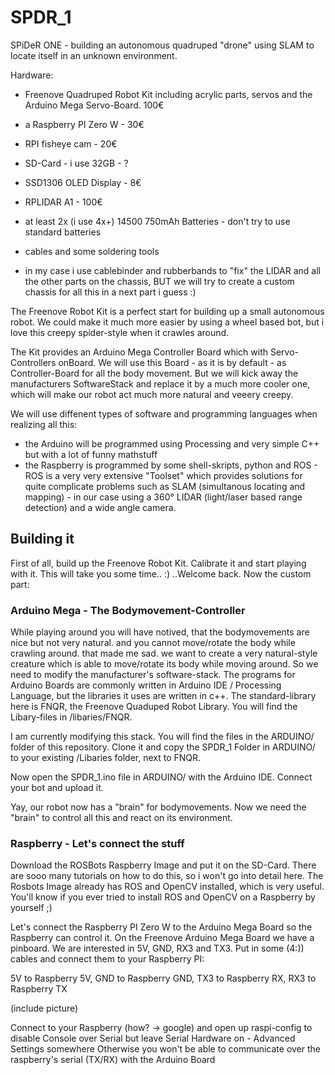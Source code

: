 # SPDR_1

SPiDeR ONE - building an autonomous quadruped "drone" using SLAM to locate itself in an unknown environment.

Hardware:
  - Freenove Quadruped Robot Kit including acrylic parts, servos and the Arduino Mega Servo-Board. 100€
  - a Raspberry PI Zero W - 30€
  - RPI fisheye cam - 20€
  - SD-Card - i use 32GB - ?
  - SSD1306 OLED Display - 8€
  - RPLIDAR A1 - 100€
  - at least 2x (i use 4x+) 14500 750mAh Batteries - don't try to use standard batteries 
  - cables and some soldering tools
  
  - in my case i use cablebinder and rubberbands to "fix" the LIDAR and all the other parts on the chassis, BUT
  we will try to create a custom chassis for all this in a next part i guess :)
 
The Freenove Robot Kit is a perfect start for building up a small autonomous robot. We could make it much more easier by using
a wheel based bot, but i love this creepy spider-style when it crawles around. 

The Kit provides an Arduino Mega Controller Board which with Servo-Controllers onBoard. 
We will use this Board - as it is by default - as Controller-Board for all the body movement. 
But we will kick away the manufacturers SoftwareStack and replace it by a much more cooler one, which will make
our robot act much more natural and veeery creepy.

We will use diffenent types of software and programming languages when realizing all this:

  - the Arduino will be programmed using Processing and very simple C++ but with a lot of funny mathstuff
  - the Raspberry is programmed by some shell-skripts, python and ROS - ROS is a very very extensive "Toolset" which provides 
  solutions for quite complicate problems such as SLAM (simultanous locating and mapping) - in our case using a 360° LIDAR (light/laser based range detection) and a wide angle camera.
  
  
## Building it

First of all, build up the Freenove Robot Kit. Calibrate it and start playing with it. This will take you some time.. :)
..Welcome back. Now the custom part:

### Arduino Mega - The Bodymovement-Controller

While playing around you will have notived, that the bodymovements are nice but not very natural. and you cannot move/rotate the body while crawling around. that made me sad. we want to create a very natural-style creature which is able to move/rotate its body while moving around. So we need to modify the manufacturer's software-stack. 
The programs for Arduino Boards are commonly written in Arduino IDE / Processing Language, but the libraries it uses are written in c++. The standard-library here is FNQR, the Freenove Quaduped Robot Library.
You will find the Libary-files in <Arduino-Dir>/libaries/FNQR. 

I am currently modifying this stack. You will find the files in the ARDUINO/ folder of this repository.
Clone it and copy the SPDR_1 Folder in ARDUINO/ to your existing <Arduino-Dir>/Libaries folder, next to FNQR.

Now open the SPDR_1.ino file in ARDUINO/ with the Arduino IDE. Connect your bot and upload it.

Yay, our robot now has a "brain" for bodymovements. Now we need the "brain" to control all this and react on its environment.

### Raspberry - Let's connect the stuff

Download the ROSBots Raspberry Image and put it on the SD-Card. There are sooo many tutorials on how to do this, so i won't go into detail here.
The Rosbots Image already has ROS and OpenCV installed, which is very useful. You'll know if you ever tried to install ROS and OpenCV on a Raspberry by yourself ;)

Let's connect the Raspberry PI Zero W to the Arduino Mega Board so the Raspberry can control it.
On the Freenove Arduino Mega Board we have a pinboard. We are interested in 5V, GND, RX3 and TX3. Put in some (4:)) cables and connect them
to your Raspberry PI:

5V to Raspberry 5V, GND to Raspberry GND, TX3 to Raspberry RX, RX3 to Raspberry TX

(include picture)

Connect to your Raspberry (how? -> google) and open up raspi-config to disable Console over Serial but leave Serial Hardware on - Advanced Settings somewhere
Otherwise you won't be able to communicate over the raspberry's serial (TX/RX) with the Arduino Board


  
  
